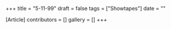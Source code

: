 +++
title = "5-11-99"
draft = false
tags = ["Showtapes"]
date = ""

[Article]
contributors = []
gallery = []
+++